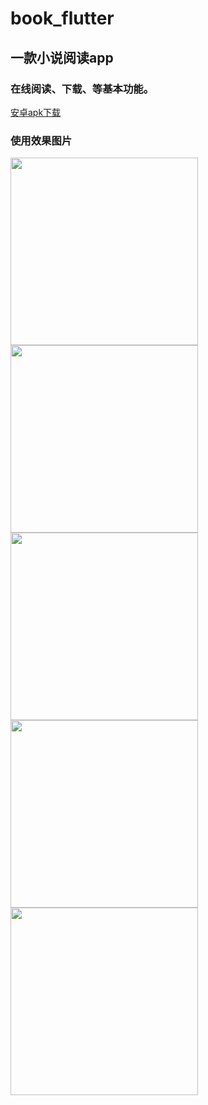 # book_flutter

## 一款小说阅读app

### 在线阅读、下载、等基本功能。

<a href="http://7xr43m.com2.z0.glb.clouddn.com/moyuapp.apk">安卓apk下载</a>

### 使用效果图片


<img src="https://github.com/joucksHua/Book-Flutter/blob/master/images/1.png" style='height:300px'>
<img src="https://github.com/joucksHua/Book-Flutter/blob/master/images/2.jpg" style='height:300px'>
<img src="https://github.com/joucksHua/Book-Flutter/blob/master/images/3.png" style='height:300px'>
<img src="https://github.com/joucksHua/Book-Flutter/blob/master/images/4.jpg" style='height:300px'>
<img src="https://github.com/joucksHua/Book-Flutter/blob/master/images/5.png" style='height:300px'>
